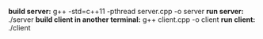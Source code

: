 **build server:**
    g++ -std=c++11 -pthread server.cpp -o server
**run server:**
    ./server
**build client in another terminal:**
    g++ client.cpp -o client
**run client:**
    ./client <FILE>
